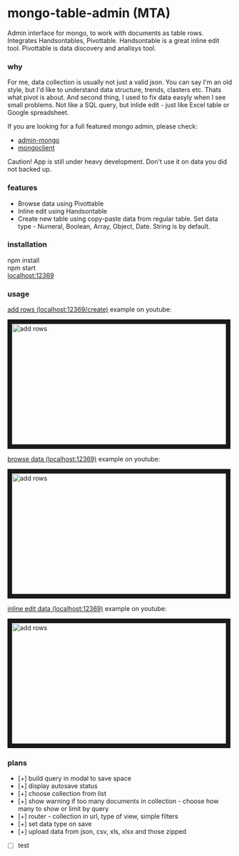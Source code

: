 # mongo-table-admin (MTA)

Admin interface for mongo, to work with documents as table rows. Integrates Handsontables, Pivottable. Handsontable is a great inline edit tool. Pivottable is data discovery and analisys tool.

### why

For me, data collection is usually not just a valid json. You can say I'm an old style, but I'd like to understand data structure, trends, clasters etc. Thats what pivot is about. And second thing, I used to fix data easyly when I see small problems. Not like a SQL query, but inlide edit - just like Excel table or Google spreadsheet.

If you are looking for a full featured mongo admin, please check:
* [admin-mongo](https://www.npmjs.com/package/admin-mongo)
* [mongoclient](http://www.mongoclient.com/)

Caution! App is still under heavy development. Don't use it on data you did not backed up.

### features

* Browse data using Pivottable
* Inline edit using Handsontable
* Create new table using copy-paste data from regular table. Set data type - Numeral, Boolean, Array, Object, Date. String is by default.

### installation
npm install  
npm start  
[localhost:12369](http://localhost:12369)

### usage

[add rows (localhost:12369/create)](localhost:12369/create) example on youtube:

<a href="http://www.youtube.com/watch?feature=player_embedded&v=_vUlAHl9uUU
" target="_blank"><img src="http://img.youtube.com/vi/_vUlAHl9uUU/0.jpg" 
alt="add rows" width="480" height="270" border="10" /></a>

[browse data (localhost:12369)](localhost:12369) example on youtube:

<a href="http://www.youtube.com/watch?feature=player_embedded&v=eg8KG5Xw3Rc
" target="_blank"><img src="http://img.youtube.com/vi/eg8KG5Xw3Rc/0.jpg" 
alt="add rows" width="480" height="270" border="10" /></a>

[inline edit data (localhost:12369)](localhost:12369) example on youtube:

<a href="http://www.youtube.com/watch?feature=player_embedded&v=IkbTDQo2VwM
" target="_blank"><img src="http://img.youtube.com/vi/IkbTDQo2VwM/0.jpg" 
alt="add rows" width="480" height="270" border="10" /></a>

### plans
- [+] build query in modal to save space
- [+] display autosave status
- [+] choose collection from list
- [+] show warning if too many documents in collection - choose how many to show or limit by query
- [+] router - collection in url, type of view, simple filters 
- [+] set data type on save
- [+] upload data from json, csv, xls, xlsx and those zipped
- [ ] test